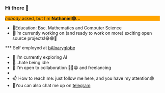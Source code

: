 ### Hi there 👋
<!--
**nathfavour/nathfavour** is a ✨ _special_ ✨ repository because its `README.md` (this file) appears on your GitHub profile.

Here are some ideas to get you started:
-->
<p style="background-color:orange; align-content:center;"><i>nobody</i> asked, but I'm <strong>Nathaniel😅...</strong></p>

- 📝Education: Bsc. Mathematics and Computer Science
- 🔭I’m currently working on (and ready to work on more) exciting open source projects!😁😁🤪

*** Self employed at <a href="https://github.com/bAInaryglobe">bAInaryglobe</a>

- 🌱 I’m currently exploring AI
- 👺...hate being idle
- 👯 I'm open to collaboration ✌🏽😁 and freelancing
- 
- 📫 How to reach me: just follow me here, and you have my attention😅
- You can also chat me up on <a href="https://t.me/nathfavor">telegram</a>
  
